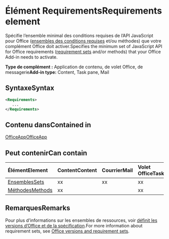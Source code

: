 # <a name="requirements-element"></a><span data-ttu-id="85954-101">Élément Requirements</span><span class="sxs-lookup"><span data-stu-id="85954-101">Requirements element</span></span>

<span data-ttu-id="85954-102">Spécifie l’ensemble minimal des conditions requises de l’API JavaScript pour Office ([ensembles des conditions requises](https://docs.microsoft.com/office/dev/add-ins/develop/office-versions-and-requirement-sets#specify-office-hosts-and-requirement-sets) et/ou méthodes) que votre complément Office doit activer.</span><span class="sxs-lookup"><span data-stu-id="85954-102">Specifies the minimum set of JavaScript API for Office requirements ([requirement sets](https://docs.microsoft.com/office/dev/add-ins/develop/office-versions-and-requirement-sets#specify-office-hosts-and-requirement-sets) and/or methods) that your Office Add-in needs to activate.</span></span>

<span data-ttu-id="85954-103">**Type de complément :** Application de contenu, de volet Office, de messagerie</span><span class="sxs-lookup"><span data-stu-id="85954-103">**Add-in type:** Content, Task pane, Mail</span></span>

## <a name="syntax"></a><span data-ttu-id="85954-104">Syntaxe</span><span class="sxs-lookup"><span data-stu-id="85954-104">Syntax</span></span>

```XML
<Requirements>
   ...
</Requirements>
```

## <a name="contained-in"></a><span data-ttu-id="85954-105">Contenu dans</span><span class="sxs-lookup"><span data-stu-id="85954-105">Contained in</span></span>

[<span data-ttu-id="85954-106">OfficeApp</span><span class="sxs-lookup"><span data-stu-id="85954-106">OfficeApp</span></span>](officeapp.md)

## <a name="can-contain"></a><span data-ttu-id="85954-107">Peut contenir</span><span class="sxs-lookup"><span data-stu-id="85954-107">Can contain</span></span>

|<span data-ttu-id="85954-108">**Élément**</span><span class="sxs-lookup"><span data-stu-id="85954-108">**Element**</span></span>|<span data-ttu-id="85954-109">**Content**</span><span class="sxs-lookup"><span data-stu-id="85954-109">**Content**</span></span>|<span data-ttu-id="85954-110">**Courrier**</span><span class="sxs-lookup"><span data-stu-id="85954-110">**Mail**</span></span>|<span data-ttu-id="85954-111">**Volet Office**</span><span class="sxs-lookup"><span data-stu-id="85954-111">**TaskPane**</span></span>|
|:-----|:-----|:-----|:-----|
|[<span data-ttu-id="85954-112">Ensembles</span><span class="sxs-lookup"><span data-stu-id="85954-112">Sets</span></span>](sets.md)|<span data-ttu-id="85954-113">x</span><span class="sxs-lookup"><span data-stu-id="85954-113">x</span></span>|<span data-ttu-id="85954-114">x</span><span class="sxs-lookup"><span data-stu-id="85954-114">x</span></span>|<span data-ttu-id="85954-115">x</span><span class="sxs-lookup"><span data-stu-id="85954-115">x</span></span>|
|[<span data-ttu-id="85954-116">Méthodes</span><span class="sxs-lookup"><span data-stu-id="85954-116">Methods</span></span>](methods.md)|<span data-ttu-id="85954-117">x</span><span class="sxs-lookup"><span data-stu-id="85954-117">x</span></span>||<span data-ttu-id="85954-118">x</span><span class="sxs-lookup"><span data-stu-id="85954-118">x</span></span>|

## <a name="remarks"></a><span data-ttu-id="85954-119">Remarques</span><span class="sxs-lookup"><span data-stu-id="85954-119">Remarks</span></span>

<span data-ttu-id="85954-120">Pour plus d’informations sur les ensembles de ressources, voir [définit les versions d’Office et de la spécification](https://docs.microsoft.com/office/dev/add-ins/develop/office-versions-and-requirement-sets).</span><span class="sxs-lookup"><span data-stu-id="85954-120">For more information about requirement sets, see [Office versions and requirement sets](https://docs.microsoft.com/office/dev/add-ins/develop/office-versions-and-requirement-sets).</span></span>

